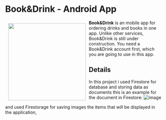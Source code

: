 # Book&Drink - Android App
<img src="https://user-images.githubusercontent.com/63399959/164093681-6e2e81e0-dbf2-4b1b-865b-0cc95e8fb6e3.png" align="left"
width="250" hspace="10" vspace="10">

**Book&Drink** is an mobile app for ordering drinks and books in one app.
Unlike other services, Book&Drink is still under construction.
You need a Book&Drink account first, which you are going to use in this app.

<p align="left">
  
## Details
In this project i used Firestore for database and storing data as documents
  this is an example for the document in Firestore:
![image](https://user-images.githubusercontent.com/63399959/170445210-c822ddb0-202e-4f37-849d-65c7a90991d8.png)

and used Firestorage for saving images the items that will be displayed in the application,
